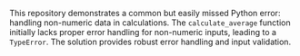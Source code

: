 This repository demonstrates a common but easily missed Python error:  handling non-numeric data in calculations. The `calculate_average` function initially lacks proper error handling for non-numeric inputs, leading to a `TypeError`. The solution provides robust error handling and input validation.